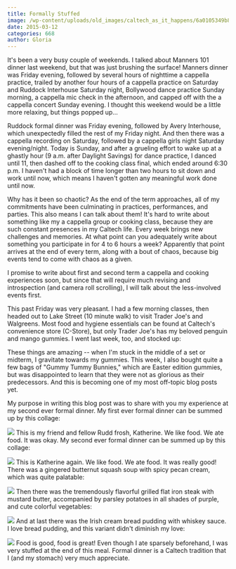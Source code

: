 ```yaml
---
title: Formally Stuffed
image: /wp-content/uploads/old_images/caltech_as_it_happens/6a0105349b8251970b01b8d0e6c92a970c.jpg
date: 2015-03-12
categories: 668
author: Gloria
---
```



It's been a very busy couple of weekends. I talked about Manners 101 dinner last weekend, but that was just brushing the surface! Manners dinner was Friday evening, followed by several hours of nighttime a cappella practice, trailed by another four hours of a cappella practice on Saturday and Ruddock Interhouse Saturday night, Bollywood dance practice Sunday morning, a cappella mic check in the afternoon, and capped off with the a cappella concert Sunday evening. I thought this weekend would be a little more relaxing, but things popped up... 

Ruddock formal dinner was Friday evening, followed by Avery Interhouse, which unexpectedly filled the rest of my Friday night. And then there was a cappella recording on Saturday, followed by a cappella girls night Saturday evening/night. Today is Sunday, and after a grueling effort to wake up at a ghastly hour (9 a.m. after Daylight Savings) for dance practice, I danced until 11, then dashed off to the cooking class final, which ended around 6:30 p.m. I haven't had a block of time longer than two hours to sit down and work until now, which means I haven't gotten any meaningful work done until now.

Why has it been so chaotic? As the end of the term approaches, all of my commitments have been culminating in practices, performances, and parties. This also means I can talk about them! It's hard to write about something like my a cappella group or cooking class, because they are such constant presences in my Caltech life. Every week brings new challenges and memories. At what point can you adequately write about something you participate in for 4 to 6 hours a week? Apparently that point arrives at the end of every term, along with a bout of chaos, because big events tend to come with chaos as a given. 

I promise to write about first and second term a cappella and cooking experiences soon, but since that will require much revising and introspection (and camera roll scrolling), I will talk about the less-involved events first. 

This past Friday was very pleasant. I had a few morning classes, then headed out to Lake Street (10 minute walk) to visit Trader Joe's and Walgreens. Most food and hygiene essentials can be found at Caltech's convenience store (C-Store), but only Trader Joe's has my beloved penguin and mango gummies. I went last week, too, and stocked up:

These things are amazing -- when I'm stuck in the middle of a set or midterm, I gravitate towards my gummies. This week, I also bought quite a few bags of "Gummy Tummy Bunnies," which are Easter edition gummies, but was disappointed to learn that they were not as glorious as their predecessors. And this is becoming one of my most off-topic blog posts yet. 

My purpose in writing this blog post was to share with you my experience at my second ever formal dinner. My first ever formal dinner can be summed up by this collage:

![](/old_images/caltech_as_it_happens/6a0105349b8251970b01bb08015624970d.jpg)
This is my friend and fellow Rudd frosh, Katherine. We like food. We ate food. It was okay. My second ever formal dinner can be summed up by this collage:

![](/old_images/caltech_as_it_happens/6a0105349b8251970b01b7c75dabf4970b.jpg)
This is Katherine again. We like food. We ate food. It was really good! There was a gingered butternut squash soup with spicy pecan cream, which was quite palatable:

![](/old_images/caltech_as_it_happens/6a0105349b8251970b01b7c75dac16970b.jpg)
Then there was the tremendously flavorful grilled flat iron steak with mustard butter, accompanied by parsley potatoes in all shades of purple, and cute colorful vegetables:

![](/old_images/caltech_as_it_happens/6a0105349b8251970b01b7c75dac1d970b.jpg)
And at last there was the Irish cream bread pudding with whiskey sauce. I love bread pudding, and this variant didn't diminish my love:

![](/old_images/caltech_as_it_happens/6a0105349b8251970b01b7c75dac24970b.jpg)
Food is good, food is great! Even though I ate sparsely beforehand, I was very stuffed at the end of this meal. Formal dinner is a Caltech tradition that I (and my stomach) very much appreciate.

